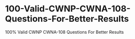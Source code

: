 # 100-Valid-CWNP-CWNA-108-Questions-For-Better-Results
100% Valid CWNP CWNA-108 Questions For Better Results
